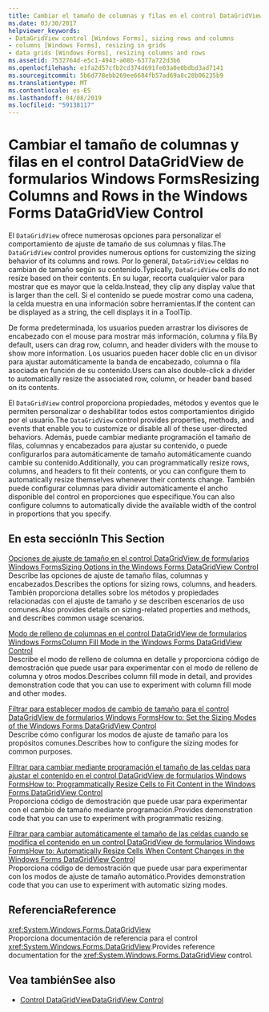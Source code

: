 ```yaml
---
title: Cambiar el tamaño de columnas y filas en el control DataGridView de formularios Windows Forms
ms.date: 03/30/2017
helpviewer_keywords:
- DataGridView control [Windows Forms], sizing rows and columns
- columns [Windows Forms], resizing in grids
- data grids [Windows Forms], resizing columns and rows
ms.assetid: 7532764d-e5c1-4943-a08b-6377a722d3b6
ms.openlocfilehash: e1fa2d57cfb2cd374d691fe03a0e0bdbd3ad7141
ms.sourcegitcommit: 5b6d778ebb269ee6684fb57ad69a8c28b06235b9
ms.translationtype: MT
ms.contentlocale: es-ES
ms.lasthandoff: 04/08/2019
ms.locfileid: "59138117"
---
```

# <a name="resizing-columns-and-rows-in-the-windows-forms-datagridview-control"></a><span data-ttu-id="df12f-102">Cambiar el tamaño de columnas y filas en el control DataGridView de formularios Windows Forms</span><span class="sxs-lookup"><span data-stu-id="df12f-102">Resizing Columns and Rows in the Windows Forms DataGridView Control</span></span>
<span data-ttu-id="df12f-103">El `DataGridView` ofrece numerosas opciones para personalizar el comportamiento de ajuste de tamaño de sus columnas y filas.</span><span class="sxs-lookup"><span data-stu-id="df12f-103">The `DataGridView` control provides numerous options for customizing the sizing behavior of its columns and rows.</span></span> <span data-ttu-id="df12f-104">Por lo general, `DataGridView` celdas no cambian de tamaño según su contenido.</span><span class="sxs-lookup"><span data-stu-id="df12f-104">Typically, `DataGridView` cells do not resize based on their contents.</span></span> <span data-ttu-id="df12f-105">En su lugar, recorta cualquier valor para mostrar que es mayor que la celda.</span><span class="sxs-lookup"><span data-stu-id="df12f-105">Instead, they clip any display value that is larger than the cell.</span></span> <span data-ttu-id="df12f-106">Si el contenido se puede mostrar como una cadena, la celda muestra en una información sobre herramientas.</span><span class="sxs-lookup"><span data-stu-id="df12f-106">If the content can be displayed as a string, the cell displays it in a ToolTip.</span></span>  
  
 <span data-ttu-id="df12f-107">De forma predeterminada, los usuarios pueden arrastrar los divisores de encabezado con el mouse para mostrar más información, columna y fila.</span><span class="sxs-lookup"><span data-stu-id="df12f-107">By default, users can drag row, column, and header dividers with the mouse to show more information.</span></span> <span data-ttu-id="df12f-108">Los usuarios pueden hacer doble clic en un divisor para ajustar automáticamente la banda de encabezado, columna o fila asociada en función de su contenido.</span><span class="sxs-lookup"><span data-stu-id="df12f-108">Users can also double-click a divider to automatically resize the associated row, column, or header band based on its contents.</span></span>  
  
 <span data-ttu-id="df12f-109">El `DataGridView` control proporciona propiedades, métodos y eventos que le permiten personalizar o deshabilitar todos estos comportamientos dirigido por el usuario.</span><span class="sxs-lookup"><span data-stu-id="df12f-109">The `DataGridView` control provides properties, methods, and events that enable you to customize or disable all of these user-directed behaviors.</span></span> <span data-ttu-id="df12f-110">Además, puede cambiar mediante programación el tamaño de filas, columnas y encabezados para ajustar su contenido, o puede configurarlos para automáticamente de tamaño automáticamente cuando cambie su contenido.</span><span class="sxs-lookup"><span data-stu-id="df12f-110">Additionally, you can programmatically resize rows, columns, and headers to fit their contents, or you can configure them to automatically resize themselves whenever their contents change.</span></span> <span data-ttu-id="df12f-111">También puede configurar columnas para dividir automáticamente el ancho disponible del control en proporciones que especifique.</span><span class="sxs-lookup"><span data-stu-id="df12f-111">You can also configure columns to automatically divide the available width of the control in proportions that you specify.</span></span>  
  
## <a name="in-this-section"></a><span data-ttu-id="df12f-112">En esta sección</span><span class="sxs-lookup"><span data-stu-id="df12f-112">In This Section</span></span>  
 [<span data-ttu-id="df12f-113">Opciones de ajuste de tamaño en el control DataGridView de formularios Windows Forms</span><span class="sxs-lookup"><span data-stu-id="df12f-113">Sizing Options in the Windows Forms DataGridView Control</span></span>](sizing-options-in-the-windows-forms-datagridview-control.md)  
 <span data-ttu-id="df12f-114">Describe las opciones de ajuste de tamaño filas, columnas y encabezados.</span><span class="sxs-lookup"><span data-stu-id="df12f-114">Describes the options for sizing rows, columns, and headers.</span></span> <span data-ttu-id="df12f-115">También proporciona detalles sobre los métodos y propiedades relacionadas con el ajuste de tamaño y se describen escenarios de uso comunes.</span><span class="sxs-lookup"><span data-stu-id="df12f-115">Also provides details on sizing-related properties and methods, and describes common usage scenarios.</span></span>  
  
 [<span data-ttu-id="df12f-116">Modo de relleno de columnas en el control DataGridView de formularios Windows Forms</span><span class="sxs-lookup"><span data-stu-id="df12f-116">Column Fill Mode in the Windows Forms DataGridView Control</span></span>](column-fill-mode-in-the-windows-forms-datagridview-control.md)  
 <span data-ttu-id="df12f-117">Describe el modo de relleno de columna en detalle y proporciona código de demostración que puede usar para experimentar con el modo de relleno de columna y otros modos.</span><span class="sxs-lookup"><span data-stu-id="df12f-117">Describes column fill mode in detail, and provides demonstration code that you can use to experiment with column fill mode and other modes.</span></span>  
  
 [<span data-ttu-id="df12f-118">Filtrar para establecer modos de cambio de tamaño para el control DataGridView de formularios Windows Forms</span><span class="sxs-lookup"><span data-stu-id="df12f-118">How to: Set the Sizing Modes of the Windows Forms DataGridView Control</span></span>](how-to-set-the-sizing-modes-of-the-windows-forms-datagridview-control.md)  
 <span data-ttu-id="df12f-119">Describe cómo configurar los modos de ajuste de tamaño para los propósitos comunes.</span><span class="sxs-lookup"><span data-stu-id="df12f-119">Describes how to configure the sizing modes for common purposes.</span></span>  
  
 [<span data-ttu-id="df12f-120">Filtrar para cambiar mediante programación el tamaño de las celdas para ajustar el contenido en el control DataGridView de formularios Windows Forms</span><span class="sxs-lookup"><span data-stu-id="df12f-120">How to: Programmatically Resize Cells to Fit Content in the Windows Forms DataGridView Control</span></span>](programmatically-resize-cells-to-fit-content-in-the-datagrid.md)  
 <span data-ttu-id="df12f-121">Proporciona código de demostración que puede usar para experimentar con el cambio de tamaño mediante programación.</span><span class="sxs-lookup"><span data-stu-id="df12f-121">Provides demonstration code that you can use to experiment with programmatic resizing.</span></span>  
  
 [<span data-ttu-id="df12f-122">Filtrar para cambiar automáticamente el tamaño de las celdas cuando se modifica el contenido en un control DataGridView de formularios Windows Forms</span><span class="sxs-lookup"><span data-stu-id="df12f-122">How to: Automatically Resize Cells When Content Changes in the Windows Forms DataGridView Control</span></span>](automatically-resize-cells-when-content-changes-in-the-datagrid.md)  
 <span data-ttu-id="df12f-123">Proporciona código de demostración que puede usar para experimentar con los modos de ajuste de tamaño automático.</span><span class="sxs-lookup"><span data-stu-id="df12f-123">Provides demonstration code that you can use to experiment with automatic sizing modes.</span></span>  
  
## <a name="reference"></a><span data-ttu-id="df12f-124">Referencia</span><span class="sxs-lookup"><span data-stu-id="df12f-124">Reference</span></span>  
 <xref:System.Windows.Forms.DataGridView>  
 <span data-ttu-id="df12f-125">Proporciona documentación de referencia para el control <xref:System.Windows.Forms.DataGridView>.</span><span class="sxs-lookup"><span data-stu-id="df12f-125">Provides reference documentation for the <xref:System.Windows.Forms.DataGridView> control.</span></span>  
  
## <a name="see-also"></a><span data-ttu-id="df12f-126">Vea también</span><span class="sxs-lookup"><span data-stu-id="df12f-126">See also</span></span>

- [<span data-ttu-id="df12f-127">Control DataGridView</span><span class="sxs-lookup"><span data-stu-id="df12f-127">DataGridView Control</span></span>](datagridview-control-windows-forms.md)
